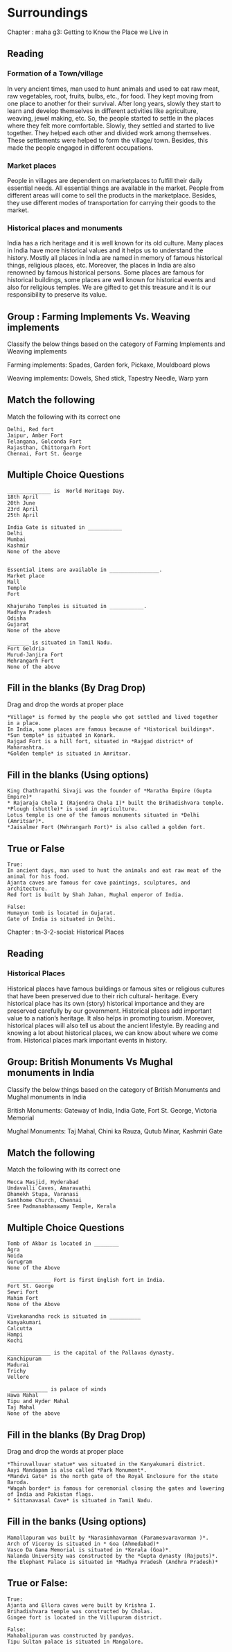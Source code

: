 # Surroundings

Chapter : maha g3: Getting to Know the Place we Live in

## Reading

### Formation of a Town/village

In very ancient times, man used to hunt animals and used to eat raw meat, raw vegetables, root, fruits, bulbs, etc., for food. They kept moving from one place to another for their survival. After long years, slowly they start to learn and develop themselves in different activities like agriculture, weaving, jewel making, etc. So, the people started to settle in the places where they felt more comfortable. Slowly, they settled and started to live together. They helped each other and divided work among themselves. These settlements were helped to form the village/ town. Besides, this made the people engaged in different occupations.

### Market places

People in villages are dependent on marketplaces to fulfill their daily essential needs. All essential things are available in the market. People from different areas will come to sell the products in the marketplace. Besides, they use different modes of transportation for carrying their goods to the market.

### Historical places and monuments

India has a rich heritage and it is well known for its old culture. Many places in India have more historical values and it helps us to understand the history. Mostly all places in India are named in memory of famous historical things, religious places, etc.  Moreover, the places in India are also renowned by famous historical persons. Some places are famous for historical buildings, some places are well known for historical events and also for religious temples. We are gifted to get this treasure and it is our responsibility to preserve its value. 

## Group : Farming Implements Vs. Weaving implements

Classify the below things based on the category of Farming Implements and Weaving implements

Farming implements: Spades, Garden fork, Pickaxe, Mouldboard plows

Weaving implements: Dowels, Shed stick, Tapestry Needle, Warp yarn  

## Match the following

Match the following with its correct one

```
Delhi, Red fort
Jaipur, Amber Fort
Telangana, Golconda Fort
Rajasthan, Chittorgarh Fort
Chennai, Fort St. George
```

## Multiple Choice Questions

```
______________ is  World Heritage Day.
18th April
20th June
23rd April
25th April

India Gate is situated in ___________
Delhi
Mumbai
Kashmir
None of the above


Essential items are available in ________________.
Market place
Mall
Temple
Fort

Khajuraho Temples is situated in ___________.
Madhya Pradesh
Odisha
Gujarat
None of the above

_______ is situated in Tamil Nadu.
Fort Geldria
Murud-Janjira Fort
Mehrangarh Fort
None of the above

```

## Fill in the blanks (By Drag Drop)

Drag and drop the words at proper place

```
*Village* is formed by the people who got settled and lived together in a place. 
In India, some places are famous because of *Historical buildings*.
*Sun temple* is situated in Konark.
Rajgad Fort is a hill fort, situated in *Rajgad district* of Maharashtra. 
*Golden temple* is situated in Amritsar.
```

## Fill in the blanks (Using options)

```
King Chathrapathi Sivaji was the founder of *Maratha Empire (Gupta Empire)*
* Rajaraja Chola I (Rajendra Chola I)* built the Brihadishvara temple. 
*Plough (shuttle)* is used in agriculture.
Lotus temple is one of the famous monuments situated in *Delhi (Amritsar)*.
*Jaisalmer Fort (Mehrangarh Fort)* is also called a golden fort.
```

## True or False

```
True:
In ancient days, man used to hunt the animals and eat raw meat of the animal for his food.
Ajanta caves are famous for cave paintings, sculptures, and architecture.
Red fort is built by Shah Jahan, Mughal emperor of India.

False:
Humayun tomb is located in Gujarat.
Gate of India is situated in Delhi.
```

Chapter : tn-3-2-social: Historical Places

## Reading

### Historical Places

Historical places have famous buildings or famous sites or religious cultures that have been preserved due to their rich cultural- heritage. Every historical place has its own (story) historical importance and they are preserved carefully by our government. Historical places add important value to a nation’s heritage. It also helps in promoting tourism. Moreover, historical places will also tell us about the ancient lifestyle. By reading and knowing a lot about historical places, we can know about where we come from. Historical places mark important events in history.

## Group: British Monuments Vs Mughal monuments in India

Classify the below things based on the category of British Monuments and Mughal monuments in India

British Monuments: Gateway of India, India Gate, Fort St. George, Victoria Memorial

Mughal Monuments: Taj Mahal, Chini ka Rauza, Qutub Minar, Kashmiri Gate

## Match the following

Match the following with its correct one

```
Mecca Masjid, Hyderabad
Undavalli Caves, Amaravathi
Dhamekh Stupa, Varanasi 
Santhome Church, Chennai
Sree Padmanabhaswamy Temple, Kerala
```

## Multiple Choice Questions 

```
Tomb of Akbar is located in ________
Agra
Noida
Gurugram
None of the Above

 _____________ Fort is first English fort in India.
Fort St. George
Sewri Fort
Mahim Fort
None of the Above

Vivekanandha rock is situated in __________
Kanyakumari
Calcutta
Hampi
Kochi

______________ is the capital of the Pallavas dynasty.
Kanchipuram
Madurai
Trichy
Vellore

 ____________ is palace of winds
Hawa Mahal
Tipu and Hyder Mahal
Taj Mahal
None of the above
```

## Fill in the blanks (By Drag Drop)

Drag and drop the words at proper place

```
*Thiruvalluvar statue* was situated in the Kanyakumari district.
Aayi Mandapam is also called *Park Monument*.
*Mandvi Gate* is the north gate of the Royal Enclosure for the state Baroda.
*Wagah border* is famous for ceremonial closing the gates and lowering of India and Pakistan flags.
* Sittanavasal Cave* is situated in Tamil Nadu.
```

## Fill in the banks (Using options)

```
Mamallapuram was built by *Narasimhavarman (Paramesvaravarman )*.
Arch of Viceroy is situated in * Goa (Ahmedabad)*
Vasco Da Gama Memorial is situated in *Kerala (Goa)*.
Nalanda University was constructed by the *Gupta dynasty (Rajputs)*.
The Elephant Palace is situated in *Madhya Pradesh (Andhra Pradesh)*
```

## True or False:

```
True:
Ajanta and Ellora caves were built by Krishna I.
Brihadishvara temple was constructed by Cholas.
Gingee fort is located in the Villupuram district.

False:
Mahabalipuram was constructed by pandyas.
Tipu Sultan palace is situated in Mangalore.
```


 
